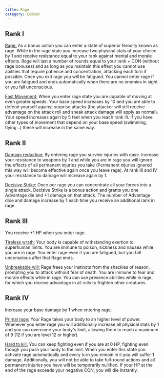 ```yaml
---
title: Rage
category: Combat
---
```


## Rank I

<u>Rage:</u> As a bonus action you can enter a state of superior ferocity known as rage. While in the rage state you increase two physical stats of your choice by 1 and receive resistance equal to your rank against mental and morale effects. Rage will last a number of rounds equal to your rank + CON (without rage bonuses) and as long as you maintain this effect you cannot use abilities that require patience and concentration, attacking each turn if possible. Once you exit rage you will be fatigued. You cannot enter rage if you are fatigued and ends automatically when there are no enemies in sight or you fall unconscious.

<u>Fast Movement:</u> When you enter rage state you are capable of moving at even greater speeds. Your base speed increases by 10 and you are able to defend yourself against surprise attacks (the attacker will still receive advantage on the attack roll and sneak attack damage will apply as normal). Your speed increases again by 5 feet when you reach rank III. If you have other types of movement that depend on your base speed (swimming, flying...) these will increase in the same way.

## Rank II

<u>Damage reduction:</u> By entering rage you survive injuries with ease. Increase your resistance to weapons by 1 and while you are in rage you will ignore the effects of all permanent injuries you take (Permanent injuries ignored this way will become effective again once you leave rage). At rank III and IV your resistance to damage will increase again by 1.

<u>Decisive Strike:</u> Once per rage you can concentrate all your forces into a single attack. Decisive Strike is a bonus action and grants you one Advantage die and +1 damage on that attack. The number of Advantage dice and damage increase by 1 each time you receive an additional rank in rage.

## Rank III

You receive +1 HP when you enter rage.

<u>Tireless wrath:</u> Your body is capable of withstanding exertion to superhuman limits. You are immune to poison, sickness and nausea while you are in rage. You enter rage even if you are fatigued, but you fall unconscious after that Rage ends.

<u>Unbreakable will:</u> Rage frees your instincts from the shackles of reason, prompting you to attack without fear of death. You are immune to fear and morale effects while in rage. You can use presence abilities while in rage, for which you receive advantage in all rolls to frighten other creatures.

## Rank IV

Increase your base damage by 1 when entering rage.

<u>Primal rage:</u> Your Rage takes your body to an higher level of power. Whenever you enter rage you will additionally increase all physical stats by 1 and you can overcome your body's limit, allowing them to reach a maximum of 9 (12 if you are level 12 or higher).

<u>Hard to kill:</u> You can keep fighting even if you are at 0 HP, fighting even though you push your body to the limit. When you enter this state you activate rage automatically and every turn you remain in it you will suffer 1 damage. Additionally, you will not be able to take full-round actions and all permanent injuries you have will be temporarily nullified. If your HP at the end of the rage exceeds your negative CON, you will die instantly.

